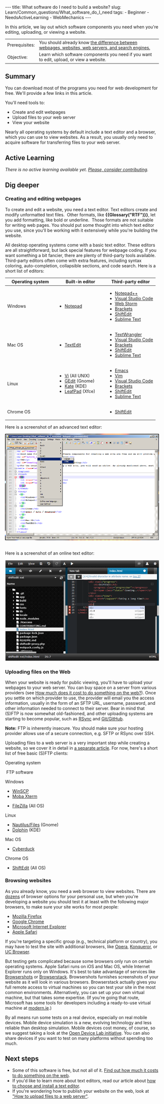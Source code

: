 --- title: What software do I need to build a website? slug: Learn/Common\_questions/What\_software\_do\_I\_need tags: - Beginner - NeedsActiveLearning - WebMechanics ---

In this article, we lay out which software components you need when you're editing, uploading, or viewing a website.

<table><tbody><tr class="odd"><td>Prerequisites:</td><td>You should already know <a href="/en-US/docs/Learn/Common_questions/Pages_sites_servers_and_search_engines">the difference between webpages, websites, web servers, and search engines.</a></td></tr><tr class="even"><td>Objective:</td><td>Learn which software components you need if you want to edit, upload, or view a website.</td></tr></tbody></table>

Summary
-------

You can download most of the programs you need for web development for free. We'll provide a few links in this article.

You'll need tools to:

-   Create and edit webpages
-   Upload files to your web server
-   View your website

Nearly all operating systems by default include a text editor and a browser, which you can use to view websites. As a result, you usually only need to acquire software for transferring files to your web server.

Active Learning
---------------

*There is no active learning available yet. [Please, consider contributing](/en-US/docs/MDN/Contribute/Getting_started).*

Dig deeper
----------

### Creating and editing webpages

To create and edit a website, you need a text editor. Text editors create and modify unformatted text files.  Other formats, like **{{Glossary("RTF")}}**, let you add formatting, like bold or underline.  Those formats are not suitable for writing web pages. You should put some thought into which text editor you use, since you'll be working with it extensively while you're building the website.

All desktop operating systems come with a basic text editor. These editors are all straightforward, but lack special features for webpage coding. If you want something a bit fancier, there are plenty of third-party tools available. Third-party editors often come with extra features, including syntax coloring, auto-completion, collapsible sections, and code search. Here is a short list of editors:

<table><colgroup><col style="width: 33%" /><col style="width: 33%" /><col style="width: 33%" /></colgroup><thead><tr class="header"><th>Operating system</th><th>Built-in editor</th><th>Third-party editor</th></tr></thead><tbody><tr class="odd"><td>Windows</td><td><ul><li><a href="https://en.wikipedia.org/wiki/Notepad_%28software%29">Notepad</a></li></ul></td><td><ul><li><a href="https://notepad-plus-plus.org/">Notepad++</a></li><li><a href="https://www.visualstudio.com/">Visual Studio Code</a></li><li><a href="https://www.jetbrains.com/webstorm/">Web Storm</a></li><li><a href="http://brackets.io/">Brackets</a></li><li><a href="https://shiftedit.net/">ShiftEdit</a></li><li><a href="https://www.sublimetext.com/">Sublime Text</a></li></ul></td></tr><tr class="even"><td>Mac OS</td><td><ul><li><a href="https://en.wikipedia.org/wiki/TextEdit">TextEdit</a></li></ul></td><td><ul><li><a href="https://www.barebones.com/products/textwrangler/">TextWrangler</a></li><li><a href="https://www.visualstudio.com/">Visual Studio Code</a></li><li><a href="http://brackets.io/">Brackets</a></li><li><a href="https://shiftedit.net/">ShiftEdit</a></li><li><a href="https://www.sublimetext.com/">Sublime Text</a></li></ul></td></tr><tr class="odd"><td>Linux</td><td><ul><li><a href="https://en.wikipedia.org/wiki/Vi">Vi</a> (All UNIX)</li><li><a href="https://en.wikipedia.org/wiki/Gedit">GEdit</a> (Gnome)</li><li><a href="https://en.wikipedia.org/wiki/Kate_%28text_editor%29">Kate</a> (KDE)</li><li><a href="https://en.wikipedia.org/wiki/Leafpad">LeafPad</a> (Xfce)</li></ul></td><td><ul><li><a href="https://www.gnu.org/software/emacs/">Emacs</a></li><li><a href="https://www.vim.org/">Vim</a></li><li><a href="https://www.visualstudio.com/">Visual Studio Code</a></li><li><a href="http://brackets.io/">Brackets</a></li><li><a href="https://shiftedit.net/">ShiftEdit</a></li><li><a href="https://www.sublimetext.com/">Sublime Text</a></li></ul></td></tr><tr class="even"><td>Chrome OS</td><td></td><td><ul><li><a href="https://shiftedit.net/">ShiftEdit</a></li></ul></td></tr></tbody></table>

Here is a screenshot of an advanced text editor:

![Screenshot of Notepad++.](notepadplusplus.png) 

Here is a screenshot of an online text editor:

![Screenshot of ShiftEdit](shiftedit.png)

### Uploading files on the Web

When your website is ready for public viewing, you'll have to upload your webpages to your web server. You can buy space on a server from various providers (see [How much does it cost to do something on the web?](/en-US/docs/Learn/Common_questions/How_much_does_it_cost)). Once you settle on which provider to use, the provider will email you the access information, usually in the form of an SFTP URL, username, password, and other information needed to connect to their server. Bear in mind that (S)FTP is now somewhat old-fashioned, and other uploading systems are starting to become popular, such as [RSync](https://en.wikipedia.org/wiki/Rsync) and [Git/GitHub](https://help.github.com/articles/using-a-custom-domain-with-github-pages/).

**Note:** FTP is inherently insecure. You should make sure your hosting provider allows use of a secure connection, e.g. SFTP or RSync over SSH.

Uploading files to a web server is a very important step while creating a website, so we cover it in detail in [a separate article](/en-US/docs/Learn/Common_questions/Upload_files_to_a_web_server). For now, here's a short list of free basic (S)FTP clients:

Operating system

 FTP software

Windows

-   [WinSCP](https://winscp.net)
-   [Moba Xterm](https://mobaxterm.mobatek.net/)

<!-- -->

-   [FileZilla](https://filezilla-project.org/) (All OS)

Linux

-   [Nautilus/Files](https://wiki.gnome.org/action/show/Apps/Files?action=show&redirect=Apps%2FNautilus) (Gnome)
-   [Dolphin](https://dolphin.com/) (KDE)

Mac OS

-   [Cyberduck](https://cyberduck.de/)

Chrome OS

-   [ShiftEdit](https://shiftedit.net/) (All OS)

### Browsing websites

As you already know, you need a web browser to view websites. There are [dozens](https://en.wikipedia.org/wiki/List_of_web_browsers) of browser options for your personal use, but when you're developing a website you should test it at least with the following major browsers, to make sure your site works for most people:

-   [Mozilla Firefox](https://www.mozilla.org/en-US/firefox/new/)
-   [Google Chrome](https://www.google.com/chrome/)
-   [Microsoft Internet Explorer](https://windows.microsoft.com/en-US/internet-explorer/download-ie)
-   [Apple Safari](https://www.apple.com/safari/)

If you're targeting a specific group (e.g., technical platform or country), you may have to test the site with additional browsers, like [Opera](https://www.opera.com/), [Konqueror](https://www.konqueror.org/), or [UC Browser](https://www.ucweb.com/ucbrowser/).

But testing gets complicated because some browsers only run on certain operating systems. Apple Safari runs on iOS and Mac OS, while Internet Explorer runs only on Windows. It's best to take advantage of services like [Browsershots](http://browsershots.org/) or [Browserstack](https://www.browserstack.com/). Browsershots furnishes screenshots of your website as it will look in various browsers. Browserstack actually gives you full remote access to virtual machines so you can test your site in the most common environments. Alternatively, you can set up your own virtual machine, but that takes some expertise. (If you're going that route, Microsoft has some tools for developers including a ready-to-use virtual machine at [modern.ie](https://modern.ie).)

By all means run some tests on a real device, especially on real mobile devices. Mobile device simulation is a new, evolving technology and less reliable than desktop simulation. Mobile devices cost money, of course, so we suggest taking a look at the [Open Device Lab initiative](https://opendevicelab.com/). You can also share devices if you want to test on many platforms without spending too much.

Next steps
----------

-   Some of this software is free, but not all of it. [Find out how much it costs to do something on the web](/en-US/docs/Learn/Common_questions/How_much_does_it_cost).
-   If you'd like to learn more about text editors, read our article about [how to choose and install a text editor](/en-US/docs/Learn/Common_questions/Available_text_editors).
-   If you're wondering how to publish your website on the web, look at ["How to upload files to a web server"](/en-US/docs/Learn/Common_questions/Upload_files_to_a_web_server).
